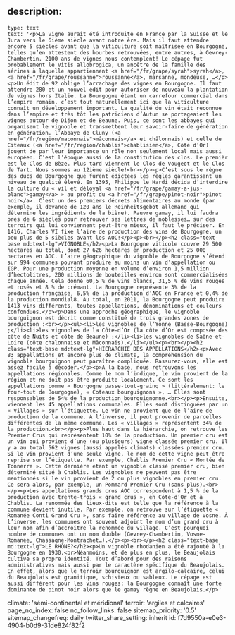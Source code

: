 description:
  -
    type: text
    text: '<p>La vigne aurait été introduite en France par la Suisse et le Jura vers le 6ième siècle avant notre ère. Mais il faut attendre encore 5 siècles avant que la viticulture soit maîtrisée en Bourgogne, telles qu’en attestent des bourbes retrouvées, entre autres, à Gevrey-Chambertin. 2100 ans de vignes nous contemplent! Le cépage fut probablement le Vitis allobrogica, un ancêtre de la famille des sérines à laquelle appartiennent <a href="/fr/grape/syrah">syrah</a>, <a href="/fr/grape/roussanne">roussanne</a>, marsanne, mondeuse, …</p><p>Un édit de 92 oblige l’arrachage des vignes en Bourgogne. Il faut attendre 280 et un nouvel édit pour autoriser de nouveau la plantation de vignes hors Italie. La Bourgogne étant un carrefour commercial dans l’empire romain, c’est tout naturellement ici que la viticulture connaît un développement important. La qualité du vin était reconnue dans l’empire et très tôt les patriciens d’Autun se portageaient les vignes autour de Dijon et de Beaune. Puis, ce sont les abbayes qui organisent le vignoble et transmettent leur savoir-faire de génération en génération. l’Abbaye de Cluny (<a href="/fr/region/maconnais">mâconnais</a> et châlonnais) et celle de Citeaux (<a href="/fr/region/chablis">chablisien</a>, Côte d’Or) jouent de par leur importance un rôle non seulement local mais aussi européen. C’est l’époque aussi de la constitution des clos. Le premièr est le Clos de Bèze. Plus tard viennent le Clos de Vougeot et le Clos de Tart. Nous sommes au 12ième siècle!<br></p><p>C’est sous le règne des ducs de Bourgogne que furent édictées les règles garantissant un niveau de qualité élevé. En 1395, Philippe le Hardi décida d’interdire la culture du « vil et déloyal <a href="/fr/grape/gamay-a-jus-blanc">gamay</a> » au profit du <a href="/fr/grape/pinot-noir">pinot noir</a>. C’est un des premiers décrets alimentaires au monde (par exemple, il devance de 120 ans le Reinheitsgebot allemand qui détermine les ingrédients de la bière). Pauvre gamay, il lui faudra près de 6 siècles pour retrouver ses lettres de noblesses… sur des terroirs qui lui conviennent peut-être mieux, il faut le préciser. En 1416, Charles VI fixe l’aire de production des vins de Bourgogne, un peu plus de 5 siècles avant les AOC!</p><p><br></p><h2 class="text-base md:text-lg">VIGNOBLE</h2><p>La Bourgogne viticole couvre 29 500 hectares au total, dont 27 626 hectares en production et 25 000 hectares en AOC. L’aire géographique du vignoble de Bourgogne s’étend sur 994 communes pouvant produire au moins un vin d’appellation ou IGP. Pour une production moyenne en volume d’environ 1,5 million d’hectolitres, 200 millions de bouteilles environ sont commercialisées chaque année. Cela donne 60,5 % de vins blancs, 31,5 % de vins rouges et rosés et 8 % de crémant. La Bourgogne représente 3% de la production française, 6,5% de la production d’AOC en France et 0,4% de la production mondial8. Au total, en 2011, la Bourgogne peut produire 1413 vins différents, toutes appellations, dénominations et couleurs confondues.</p><p>Dans une approche géographique, le vignoble bourguignon est décrit comme constitué de trois grandes zones de production :<br></p><ul><li>les vignobles de l’Yonne (Basse-Bourgogne) ;</li><li>les vignobles de la Côte-d’Or (la côte d’Or est composée des côte de Nuits et côte de Beaune) ;</li><li>les vignobles de Saône-et-Loire (côte chalonnaise et Mâconnais).</li></ul><p><br></p><h2 class="text-base md:text-lg">HIERARCHIE DES APPELLATIONS</h2><p>Avec 83 appellations et encore plus de climats, la compréhension du vignoble bourguignon peut paraître compliquée. Rassurez-vous, elle est assez facile à décoder.</p><p>A la base, nous retrouvons les appellations régionales. Comme le nom l’indique, le vin provient de la région et ne doit pas être produite localement. Ce sont les appellations comme « Bourgogne passe-tout-grainq » (littéralement: le four-tout de Bourgogne), « Coteaux bourguignons », … Elles sont responsables de 54% de la production bourguignonne.<br></p><p>Ensuite, viennent les 45 appellations communales. Elles sont distinguées par un « Villages » sur l’étiquette. Le vin ne provient que de l’aire de production de la commune. A l’inverse, il peut provenir de parcelles différentes de la même commune. Les « villages » représentent 34% de la production.<br></p><p>Plus haut dans la hiérarchie, on retrouve les Premier Crus qui représentent 10% de la production. Un premier cru est un vin qui provient d’une (ou plusieurs) vigne classée premier cru. Il y a au total 562 vignes (aussi appelés climats) classées premier cru. Si le vin provient d’une seule vigne, le nom de cette vigne peut être reprise sur l’étiquette. Par exemple, Chablis Premier Cru « Montée de Tonnerre ». Cette dernière étant un vignoble classé premier cru, bien déterminé situé à Chablis. Les vignobles ne peuvent pas être mentionnés si le vin provient de 2 ou plus vignobles en premier cru. Ce sera alors, par exemple, un Pommard Premier Cru (sans plus).<br></p><p>Les appellations grands crus AOC correspondent à 1,5 % de la production avec trente-trois « grand crus », en Côte-d’Or et à Chablis. La renommée des lieux-dits est telle que la référence à la commune devient inutile. Par exemple, on retrouve sur l’étiquette « Romanée Conti Grand Cru », sans faire référence au village de Vosne. À l’inverse, les communes ont souvent adjoint le nom d’un grand cru à leur nom afin d’accroitre la renommée du village. C’est pourquoi nombre de communes ont un nom double (Gevrey-Chambertin, Vosne-Romanée, Chassagne-Montrachet…).</p><p><br></p><h2 class="text-base md:text-lg">LE RHÔNE?</h2><p>Un vignoble rhodanien a été rajouté à la Bourgogne en 1930.<br>Néanmoins, et de plus en plus, le Beaujolais cultive sa propre identité. Tout d’abord pour des raisons administratives mais aussi par le caractère spécifique du Beaujolais. En effet, alors que le terroir bourguignon est argilo-calcaire, celui du Beaujolais est granitique, schisteux ou sableux. Le cépage est aussi différent pour les vins rouges: la Bourgogne connaît une forte dominante de pinot noir alors que le gamay règne en Beaujolais.</p>'
climate: 'sémi-continental et méridional'
terroir: 'argiles et calcaires'
page_no_index: false
no_follow_links: false
sitemap_priority: '0.5'
sitemap_changefreq: daily
twitter_share_setting: inherit
id: f7d9550a-e0e3-4904-b0d9-31de824f82f2

